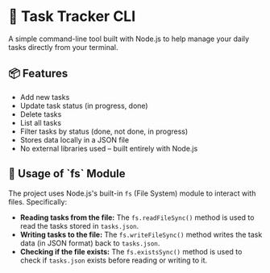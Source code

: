   <h1>📝 Task Tracker CLI</h1>
  <p>A simple command-line tool built with Node.js to help manage your daily tasks directly from your terminal.</p>

  <h2>📦 Features</h2>
  <ul>
    <li>Add new tasks</li>
    <li>Update task status (in progress, done)</li>
    <li>Delete tasks</li>
    <li>List all tasks</li>
    <li>Filter tasks by status (done, not done, in progress)</li>
    <li>Stores data locally in a JSON file</li>
    <li>No external libraries used – built entirely with Node.js</li>
  </ul>

 <h2>📂 Usage of `fs` Module</h2>
  <p>The project uses Node.js's built-in <code>fs</code> (File System) module to interact with files. Specifically:</p>
  <ul>
    <li><strong>Reading tasks from the file:</strong> The <code>fs.readFileSync()</code> method is used to read the tasks stored in <code>tasks.json</code>.</li>
    <li><strong>Writing tasks to the file:</strong> The <code>fs.writeFileSync()</code> method writes the task data (in JSON format) back to <code>tasks.json</code>.</li>
    <li><strong>Checking if the file exists:</strong> The <code>fs.existsSync()</code> method is used to check if <code>tasks.json</code> exists before reading or writing to it.</li>
  </ul>
